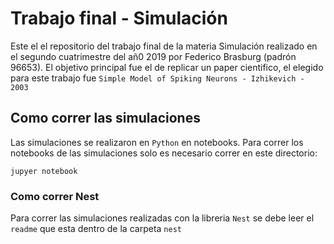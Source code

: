 # Trabajo final - Simulación

Este el el repositorio del trabajo final de la materia Simulación realizado en el segundo cuatrimestre del añ0 2019 por Federico Brasburg (padrón 96653). El objetivo principal fue el de replicar un paper cientifico, el elegido para este trabajo fue `Simple Model of Spiking Neurons - Izhikevich - 2003`

## Como correr las simulaciones

Las simulaciones se realizaron en `Python` en notebooks. Para correr los notebooks de las simulaciones solo es necesario correr en este directorio:
```
jupyer notebook
```

### Como correr Nest
Para correr las simulaciones realizadas con la libreria `Nest` se debe leer el `readme` que esta dentro de la carpeta `nest`
